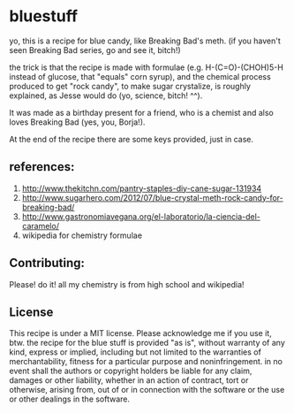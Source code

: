 # bluestuff

yo, this is a recipe for blue candy, like Breaking Bad's meth. (if you haven't seen Breaking Bad series, go and see it, bitch!)

the trick is that the recipe is made with formulae (e.g. H-(C=O)-(CHOH)5-H instead of glucose, that "equals" corn syrup), and the chemical process produced to get "rock candy", to make sugar crystalize, is roughly explained, as Jesse would do (yo, science, bitch! ^^).




It was made as a birthday present for a friend, who is a chemist and also loves Breaking Bad (yes, you, Borja!).



At the end of the recipe there are some keys provided, just in case.


## references:
1. http://www.thekitchn.com/pantry-staples-diy-cane-sugar-131934
2. http://www.sugarhero.com/2012/07/blue-crystal-meth-rock-candy-for-breaking-bad/
3. http://www.gastronomiavegana.org/el-laboratorio/la-ciencia-del-caramelo/
4. wikipedia for chemistry formulae


## Contributing:
Please! do it! all my chemistry is from high school and wikipedia!

## License 
This recipe is under a MIT license. Please acknowledge me if you use it, btw.
the recipe for the blue stuff is provided "as is", without warranty of any kind, express or implied, including but not limited to the warranties of merchantability, fitness for a particular purpose and noninfringement. in no event shall the authors or copyright holders be liable for any claim, damages or other liability, whether in an action of contract, tort or otherwise, arising from, out of or in connection with the software or the use or other dealings in the software.
